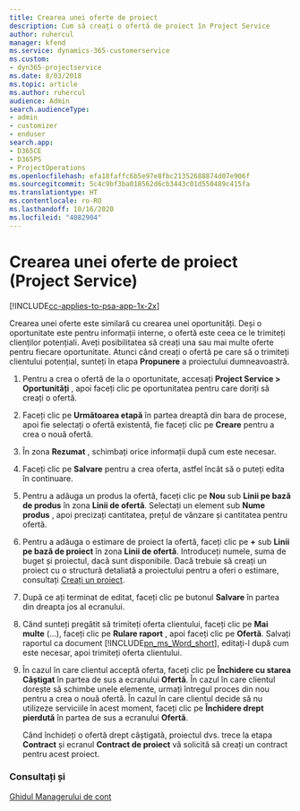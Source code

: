 ```yaml
---
title: Crearea unei oferte de proiect
description: Cum să creați o ofertă de proiect în Project Service
author: ruhercul
manager: kfend
ms.service: dynamics-365-customerservice
ms.custom:
- dyn365-projectservice
ms.date: 8/03/2018
ms.topic: article
ms.author: ruhercul
audience: Admin
search.audienceType:
- admin
- customizer
- enduser
search.app:
- D365CE
- D365PS
- ProjectOperations
ms.openlocfilehash: efa18faffc6b5e97e8fbc21352688874d07e906f
ms.sourcegitcommit: 5c4c9bf3ba018562d6cb3443c01d550489c415fa
ms.translationtype: HT
ms.contentlocale: ro-RO
ms.lasthandoff: 10/16/2020
ms.locfileid: "4082904"
---
```

# <a name="create-a-project-quote-project-service"></a>Crearea unei oferte de proiect (Project Service)

[!INCLUDE[cc-applies-to-psa-app-1x-2x](../includes/cc-applies-to-psa-app-1x-2x.md)]

Crearea unei oferte este similară cu crearea unei oportunități. Deși o oportunitate este pentru informații interne, o ofertă este ceea ce le trimiteți clienților potențiali. Aveți posibilitatea să creați una sau mai multe oferte pentru fiecare oportunitate. Atunci când creați o ofertă pe care să o trimiteți clientului potențial, sunteți în etapa **Propunere** a proiectului dumneavoastră.  
  
1. Pentru a crea o ofertă de la o oportunitate, accesați **Project Service > Oportunități** , apoi faceți clic pe oportunitatea pentru care doriți să creați o ofertă.  
  
2. Faceți clic pe **Următoarea etapă** în partea dreaptă din bara de procese, apoi fie selectați o ofertă existentă, fie faceți clic pe **Creare** pentru a crea o nouă ofertă.  
  
3. În zona **Rezumat** , schimbați orice informații după cum este necesar.  
  
4. Faceți clic pe **Salvare** pentru a crea oferta, astfel încât să o puteți edita în continuare.  
  
5. Pentru a adăuga un produs la ofertă, faceți clic pe **Nou** sub **Linii pe bază de produs** în zona **Linii de ofertă**. Selectați un element sub **Nume produs** , apoi precizați cantitatea, prețul de vânzare și cantitatea pentru ofertă.  
  
6. Pentru a adăuga o estimare de proiect la ofertă, faceți clic pe **+** sub **Linii pe bază de proiect** în zona **Linii de ofertă**. Introduceți numele, suma de buget și proiectul, dacă sunt disponibile. Dacă trebuie să creați un proiect cu o structură detaliată a proiectului pentru a oferi o estimare, consultați [Creați un proiect](../psa/create-project.md).  
  
7. După ce ați terminat de editat, faceți clic pe butonul **Salvare** în partea din dreapta jos al ecranului.  
  
8. Când sunteți pregătit să trimiteți oferta clientului, faceți clic pe **Mai multe** (...), faceți clic pe **Rulare raport** , apoi faceți clic pe **Ofertă**. Salvați raportul ca document [!INCLUDE[pn_ms_Word_short](../includes/pn-ms-word-short.md)], editați-l după cum este necesar, apoi trimiteți oferta clientului.  
  
9. În cazul în care clientul acceptă oferta, faceți clic pe **Închidere cu starea Câștigat** în partea de sus a ecranului **Ofertă**. În cazul în care clientul dorește să schimbe unele elemente, urmați întregul proces din nou pentru a crea o nouă ofertă. În cazul în care clientul decide să nu utilizeze serviciile în acest moment, faceți clic pe **Închidere drept pierdută** în partea de sus a ecranului **Ofertă**.  
  
   Când închideți o ofertă drept câștigată, proiectul dvs. trece la etapa **Contract** și ecranul **Contract de proiect** vă solicită să creați un contract pentru acest proiect.  
  
### <a name="see-also"></a>Consultați și  
 [Ghidul Managerului de cont](../psa/account-manager-guide.md)
